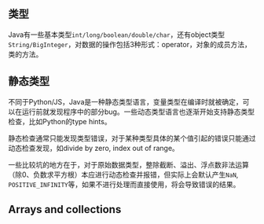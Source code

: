 ## 类型

Java有一些基本类型`int/long/boolean/double/char`，还有object类型`String/BigInteger`，对数据的操作包括3种形式：operator，对象的成员方法，类的方法。

## 静态类型

不同于Python/JS，Java是一种静态类型语言，变量类型在编译时就被确定，可以在运行前就发现程序中的部分bug。一些动态类型语言也逐渐开始支持静态类型检查，比如Python的type hints。

静态检查通常只能发现类型错误，对于某种类型具体的某个值引起的错误只能通过动态检查发现，如divide by zero, index out of range。

一些比较坑的地方在于，对于原始数据类型，整除截断、溢出、浮点数非法运算（除0、负数求平方根）本应进行动态检查并报错，但实际上会默认产生`NaN`, `POSITIVE_INFINITY`等，如果不进行处理而直接使用，将会导致错误的结果。

## Arrays and collections


